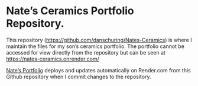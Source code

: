 # Nate’s Ceramics Portfolio Repository.

This repository (https://github.com/danschuring/Nates-Ceramics) is where I maintain the files for my son’s ceramics portfolio. The portfolio cannot be accessed for view directly from the repository but can be seen at
https://nates-ceramics.onrender.com/

[Nate’s Portfolio](https://nates-ceramics.onrender.com/) deploys and updates automatically on Render.com from this Github repository when I commit changes to the repository.



